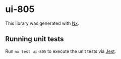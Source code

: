 # ui-805

This library was generated with [Nx](https://nx.dev).

## Running unit tests

Run `nx test ui-805` to execute the unit tests via [Jest](https://jestjs.io).
